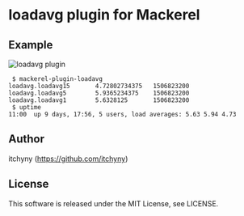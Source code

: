 # loadavg plugin for Mackerel
## Example
![loadavg plugin](https://user-images.githubusercontent.com/375258/31051316-260ab04e-a6a0-11e7-92ab-dcd83e47b2c4.gif)

```
 $ mackerel-plugin-loadavg
loadavg.loadavg15       4.72802734375   1506823200
loadavg.loadavg5        5.9365234375    1506823200
loadavg.loadavg1        5.6328125       1506823200
 $ uptime
11:00  up 9 days, 17:56, 5 users, load averages: 5.63 5.94 4.73
```

## Author
itchyny (https://github.com/itchyny)

## License
This software is released under the MIT License, see LICENSE.
